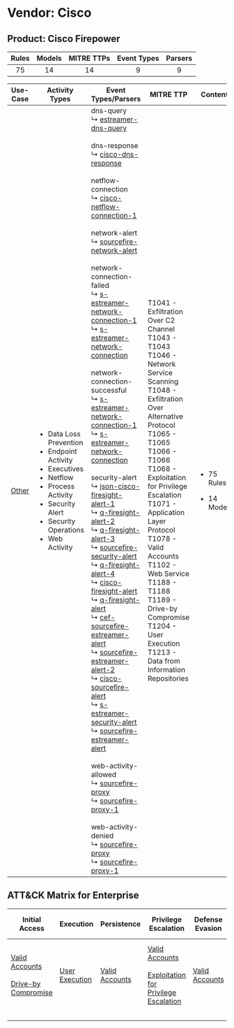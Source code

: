 Vendor: Cisco
=============
Product: Cisco Firepower
------------------------
| Rules | Models | MITRE TTPs | Event Types | Parsers |
|:-----:|:------:|:----------:|:-----------:|:-------:|
|  75   |   14   |     14     |      9      |    9    |

|               Use-Case                | Activity Types                                                                                                                                                                                       | Event Types/Parsers                                                                                                                                                                                                                                                                                                                                                                                                                                                                                                                                                                                                                                                                                                                                                                                                                                                                                                                                                                                                                                                                                                                                                                                                                                                                                                                                                                                                                                                                                                                                                                                                                                                                                                                                                                                                                                                                                                                                                                                                                                                                                                                                                                                                                                                                                                                                                                | MITRE TTP                                                                                                                                                                                                                                                                                                                                                                                                                                         | Content                                               |
|:-------------------------------------:| ---------------------------------------------------------------------------------------------------------------------------------------------------------------------------------------------------- | ---------------------------------------------------------------------------------------------------------------------------------------------------------------------------------------------------------------------------------------------------------------------------------------------------------------------------------------------------------------------------------------------------------------------------------------------------------------------------------------------------------------------------------------------------------------------------------------------------------------------------------------------------------------------------------------------------------------------------------------------------------------------------------------------------------------------------------------------------------------------------------------------------------------------------------------------------------------------------------------------------------------------------------------------------------------------------------------------------------------------------------------------------------------------------------------------------------------------------------------------------------------------------------------------------------------------------------------------------------------------------------------------------------------------------------------------------------------------------------------------------------------------------------------------------------------------------------------------------------------------------------------------------------------------------------------------------------------------------------------------------------------------------------------------------------------------------------------------------------------------------------------------------------------------------------------------------------------------------------------------------------------------------------------------------------------------------------------------------------------------------------------------------------------------------------------------------------------------------------------------------------------------------------------------------------------------------------------------------------------------------------- | ------------------------------------------------------------------------------------------------------------------------------------------------------------------------------------------------------------------------------------------------------------------------------------------------------------------------------------------------------------------------------------------------------------------------------------------------- | ----------------------------------------------------- |
| [Other](../UseCases/usecase_other.md) | <ul><li>Data Loss Prevention</li><li>Endpoint Activity</li><li>Executives</li><li>Netflow</li><li>Process Activity</li><li>Security Alert</li><li>Security Operations</li><li>Web Activity</li></ul> |  dns-query<br> ↳ [estreamer-dns-query](../Parsers/parserContent_estreamer-dns-query.md)<br><br> dns-response<br> ↳ [cisco-dns-response](../Parsers/parserContent_cisco-dns-response.md)<br><br> netflow-connection<br> ↳ [cisco-netflow-connection-1](../Parsers/parserContent_cisco-netflow-connection-1.md)<br><br> network-alert<br> ↳ [sourcefire-network-alert](../Parsers/parserContent_sourcefire-network-alert.md)<br><br> network-connection-failed<br> ↳ [s-estreamer-network-connection-1](../Parsers/parserContent_s-estreamer-network-connection-1.md)<br> ↳ [s-estreamer-network-connection](../Parsers/parserContent_s-estreamer-network-connection.md)<br><br> network-connection-successful<br> ↳ [s-estreamer-network-connection-1](../Parsers/parserContent_s-estreamer-network-connection-1.md)<br> ↳ [s-estreamer-network-connection](../Parsers/parserContent_s-estreamer-network-connection.md)<br><br> security-alert<br> ↳ [json-cisco-firesight-alert-1](../Parsers/parserContent_json-cisco-firesight-alert-1.md)<br> ↳ [q-firesight-alert-2](../Parsers/parserContent_q-firesight-alert-2.md)<br> ↳ [q-firesight-alert-3](../Parsers/parserContent_q-firesight-alert-3.md)<br> ↳ [sourcefire-security-alert](../Parsers/parserContent_sourcefire-security-alert.md)<br> ↳ [q-firesight-alert-4](../Parsers/parserContent_q-firesight-alert-4.md)<br> ↳ [cisco-firesight-alert](../Parsers/parserContent_cisco-firesight-alert.md)<br> ↳ [q-firesight-alert](../Parsers/parserContent_q-firesight-alert.md)<br> ↳ [cef-sourcefire-estreamer-alert](../Parsers/parserContent_cef-sourcefire-estreamer-alert.md)<br> ↳ [sourcefire-estreamer-alert-2](../Parsers/parserContent_sourcefire-estreamer-alert-2.md)<br> ↳ [cisco-sourcefire-alert](../Parsers/parserContent_cisco-sourcefire-alert.md)<br> ↳ [s-estreamer-security-alert](../Parsers/parserContent_s-estreamer-security-alert.md)<br> ↳ [sourcefire-estreamer-alert](../Parsers/parserContent_sourcefire-estreamer-alert.md)<br><br> web-activity-allowed<br> ↳ [sourcefire-proxy](../Parsers/parserContent_sourcefire-proxy.md)<br> ↳ [sourcefire-proxy-1](../Parsers/parserContent_sourcefire-proxy-1.md)<br><br> web-activity-denied<br> ↳ [sourcefire-proxy](../Parsers/parserContent_sourcefire-proxy.md)<br> ↳ [sourcefire-proxy-1](../Parsers/parserContent_sourcefire-proxy-1.md)<br> | T1041 - Exfiltration Over C2 Channel<br>T1043 - T1043<br>T1046 - Network Service Scanning<br>T1048 - Exfiltration Over Alternative Protocol<br>T1065 - T1065<br>T1066 - T1066<br>T1068 - Exploitation for Privilege Escalation<br>T1071 - Application Layer Protocol<br>T1078 - Valid Accounts<br>T1102 - Web Service<br>T1188 - T1188<br>T1189 - Drive-by Compromise<br>T1204 - User Execution<br>T1213 - Data from Information Repositories<br> | <ul><li>75 Rules</li></ul><ul><li>14 Models</li></ul> |

ATT&CK Matrix for Enterprise
----------------------------
| Initial Access                                                                                                                              | Execution                                                           | Persistence                                                         | Privilege Escalation                                                                                                                                          | Defense Evasion                                                     | Credential Access | Discovery                                                                     | Lateral Movement | Collection                                                                              | Command and Control                                                                                                                             | Exfiltration                                                                                                                                                                 | Impact |
| ------------------------------------------------------------------------------------------------------------------------------------------- | ------------------------------------------------------------------- | ------------------------------------------------------------------- | ------------------------------------------------------------------------------------------------------------------------------------------------------------- | ------------------------------------------------------------------- | ----------------- | ----------------------------------------------------------------------------- | ---------------- | --------------------------------------------------------------------------------------- | ----------------------------------------------------------------------------------------------------------------------------------------------- | ---------------------------------------------------------------------------------------------------------------------------------------------------------------------------- | ------ |
| [Valid Accounts](https://attack.mitre.org/techniques/T1078)<br><br>[Drive-by Compromise](https://attack.mitre.org/techniques/T1189)<br><br> | [User Execution](https://attack.mitre.org/techniques/T1204)<br><br> | [Valid Accounts](https://attack.mitre.org/techniques/T1078)<br><br> | [Valid Accounts](https://attack.mitre.org/techniques/T1078)<br><br>[Exploitation for Privilege Escalation](https://attack.mitre.org/techniques/T1068)<br><br> | [Valid Accounts](https://attack.mitre.org/techniques/T1078)<br><br> |                   | [Network Service Scanning](https://attack.mitre.org/techniques/T1046)<br><br> |                  | [Data from Information Repositories](https://attack.mitre.org/techniques/T1213)<br><br> | [Web Service](https://attack.mitre.org/techniques/T1102)<br><br>[Application Layer Protocol](https://attack.mitre.org/techniques/T1071)<br><br> | [Exfiltration Over Alternative Protocol](https://attack.mitre.org/techniques/T1048)<br><br>[Exfiltration Over C2 Channel](https://attack.mitre.org/techniques/T1041)<br><br> |        |